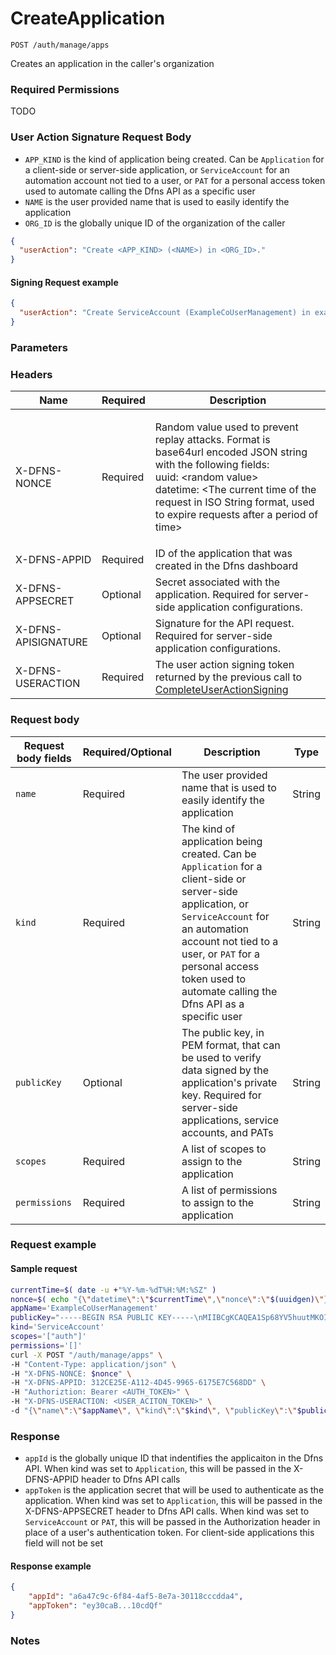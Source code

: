 # CreateApplication

`POST /auth/manage/apps`

Creates an application in the caller's organization

### Required Permissions <a href="#scopes" id="scopes"></a>

TODO

### User Action Signature Request Body <a href="#user-action-signature" id="user-action-signature"></a>

* `APP_KIND` is the kind of application being created. Can be `Application` for a client-side or server-side application, or `ServiceAccount` for an automation account not tied to a user, or `PAT` for a personal access token used to automate calling the Dfns API as a specific user
* `NAME` is the user provided name that is used to easily identify the application
* `ORG_ID` is the globally unique ID of the organization of the caller

```json
{
  "userAction": "Create <APP_KIND> (<NAME>) in <ORG_ID>."
}
```

#### Signing Request example <a href="#signing-requsst-example" id="signing-requsst-example"></a>

```json
{
  "userAction": "Create ServiceAccount (ExampleCoUserManagement) in example-org-id."
}
```

### Parameters <a href="#parameters.1" id="parameters.1"></a>

### Headers  <a href="#request-body" id="request-body"></a>

| Name                | Required | Description                                                                                                                                                                                                                                                                    |
| ------------------- | -------- | ------------------------------------------------------------------------------------------------------------------------------------------------------------------------------------------------------------------------------------------------------------------------------ |
| X-DFNS-NONCE        | Required | <p>Random value used to prevent replay attacks. Format is base64url encoded JSON string with the following fields: <br>uuid: &#x3C;random value> <br>datetime: &#x3C;The current time of the request in ISO String format, used to expire requests after a period of time></p> |
| X-DFNS-APPID        | Required | ID of the application that was created in the Dfns dashboard                                                                                                                                                                                                                   |
| X-DFNS-APPSECRET    | Optional | Secret associated with the application. Required for server-side application configurations.                                                                                                                                                                                   |
| X-DFNS-APISIGNATURE | Optional | Signature for the API request. Required for server-side application configurations.                                                                                                                                                                                            |
| X-DFNS-USERACTION   | Required | The user action signing token returned by the previous call to [CompleteUserActionSigning](../user-action-signing/completeUserActionSigning.md) |

### Request body <a href="#request-body" id="request-body"></a>

| Request body fields | Required/Optional | Description                                                            | Type   |
| ------------------- | ----------------- | ---------------------------------------------------------------------- | ------ |
| `name`              | Required          | The user provided name that is used to easily identify the application | String |
| `kind`              | Required          | The kind of application being created. Can be `Application` for a client-side or server-side application, or `ServiceAccount` for an automation account not tied to a user, or `PAT` for a personal access token used to automate calling the Dfns API as a specific user | String |
| `publicKey`         | Optional          | The public key, in PEM format, that can be used to verify data signed by the application's private key. Required for server-side applications, service accounts, and PATs | String |
| `scopes`            | Required          | A list of scopes to assign to the application                          | String |
| `permissions`       | Required          | A list of permissions to assign to the application                     | String |

### Request example <a href="#request-body" id="request-body"></a>

#### Sample request <a href="#sample-request" id="sample-request"></a>

```bash
currentTime=$( date -u +"%Y-%m-%dT%H:%M:%SZ" )
nonce=$( echo "{\"datetime\":\"$currentTime\",\"nonce\":\"$(uuidgen)\"}" | base64 | tr '/+' '_-' | tr -d '=' )
appName='ExampleCoUserManagement'
publicKey="-----BEGIN RSA PUBLIC KEY-----\nMIIBCgKCAQEA1Sp68YV5huutMKOIYmCczWL0rVvvYITO9sYUtkixSZJLLz0eLInN\n5JJkNbYrpSffwc56826g6geBtTYbsCe+eIPTkx2xZNTTSN3JdQthi7qi7CxgsnWe\nGPZUWwjhj4RHfvJ2ZcFOuIjgNV09gkebM6wYoNPgBMWEJI9UzzjtJ8c/5ogbAd52\nNHy02LAUMUFiIpud0SqXJekr8sl9+N6dhZqi/Fts/yK5TU2aOPjKYVKawEXrAce5\nKYs/tqXEtXLRGN7pQZFSPC4sKkn8BPQqLyq7GwHjYWBeE0YLY4muMMgRlMhLEK3D\nrZwgdabn77gCRmhNbiLxj+Ocxys41r3a6QIDAQAB\n-----END RSA PUBLIC KEY-----\n"
kind='ServiceAccount'
scopes='["auth"]'
permissions='[]'
curl -X POST "/auth/manage/apps" \
-H "Content-Type: application/json" \
-H "X-DFNS-NONCE: $nonce" \
-H "X-DFNS-APPID: 312CE25E-A112-4D45-9965-6175E7C568DD" \
-H "Authoriztion: Bearer <AUTH_TOKEN>" \
-H "X-DFNS-USERACTION: <USER_ACITON_TOKEN>" \
-d "{\"name\":\"$appName\", \"kind\":\"$kind\", \"publicKey\":\"$publicKey\", \"scopes\":$scopes, \"permissions\":$permissions }"
```

### Response <a href="#response" id="response"></a>

* `appId` is the globally unique ID that indentifies the applicaiton in the Dfns API. When kind was set to `Application`, this will be passed in the X-DFNS-APPID header to Dfns API calls
* `appToken` is the application secret that will be used to authenticate as the application. When kind was set to `Application`, this will be passed in the X-DFNS-APPSECRET header to Dfns API calls. When kind was set to `ServiceAccount` or `PAT`, this will be passed in the Authorization header in place of a user's authentication token. For client-side applications this field will not be set

#### Response example <a href="#response-example" id="response-example"></a>

```json
{
    "appId": "a6a47c9c-6f84-4af5-8e7a-30118cccdda4",
    "appToken": "ey30caB...10cdQf"
}
```

### Notes <a href="#notes" id="notes"></a>

